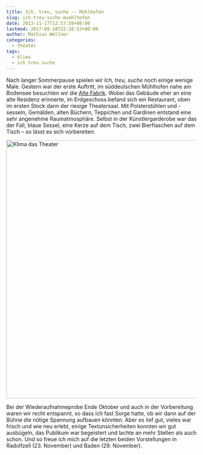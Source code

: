 ```yaml
---
title: Ich, treu, suche -- Mühlhofen
slug: ich-treu-suche-muehlhofen
date: 2013-11-17T12:57:58+00:00
lastmod: 2017-09-18T22:28:53+00:00
author: Mathias Wellner
categories:
  - theater
tags:
  - klima
  - ich treu suche
---
```

Nach langer Sommerpause spielen wir _Ich, treu, suche_ noch einige wenige Male. Gestern war der erste Auftritt, im süddeutschen Mühlhofen nahe am Bodensee besuchten wir die [Alte Fabrik](http://www.fabrik-muehlhofen.de/). Wobei das Gebäude eher an eine alte Residenz erinnerte, im Erdgeschoss befand sich ein Restaurant, oben im ersten Stock dann der riesige Theatersaal. Mit Polsterstühlen und -sesseln, Gemälden, alten Büchern, Teppichen und Gardinen entstand eine sehr angenehme Raumatmosphäre. Selbst in der Künstlergarderobe war das der Fall, blaue Sessel, eine Kerze auf dem Tisch, zwei Bierflaschen auf dem Tisch &ndash; so lässt es sich vorbereiten. 

<a data-flickr-embed="true"  href="https://www.flickr.com/photos/mwellner/33277075241/in/album-72157677955329523/" title="Klima das Theater"><img src="https://c1.staticflickr.com/1/704/33277075241_dc33ac6dd9_b.jpg" width="1024" height="681" alt="Klima das Theater"></a><script async src="//embedr.flickr.com/assets/client-code.js" charset="utf-8"></script>

Bei der Wiederaufnahmeprobe Ende Oktober und auch in der Vorbereitung waren wir recht entspannt, so dass ich fast Sorge hatte, ob wir dann auf der Bühne die nötige Spannung aufbauen könnten. Aber es lief gut, vieles war frisch und wie neu erlebt, einige Textunsicherheiten konnten wir gut ausbügeln, das Publikum war begeistert und lachte an mehr Stellen als auch schon. Und so freue ich mich auf die letzten beiden Vorstellungen in Radolfzell (23. November) und Baden (29. November).